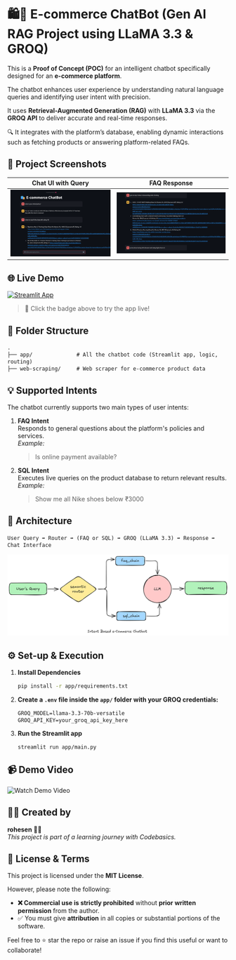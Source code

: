 # 🛍️💬 E-commerce ChatBot (Gen AI RAG Project using LLaMA 3.3 & GROQ)

This is a **Proof of Concept (POC)** for an intelligent chatbot specifically designed for an **e-commerce platform**.  
  
The chatbot enhances user experience by understanding natural language queries and identifying user intent with precision.   
  
It uses **Retrieval-Augmented Generation (RAG)** with **LLaMA 3.3** via the **GROQ API** to deliver accurate and real-time responses.  
  
🔍 It integrates with the platform’s database, enabling dynamic interactions such as fetching products or answering platform-related FAQs.  



    
## 📸 Project Screenshots

| Chat UI with Query | FAQ Response |
|--------------------|---------------|
| ![Chat UI](app/resources/Chatbot_UI.png) |![FAQ](app/resources/FAQ.png) |



    
## 🌐 Live Demo

[![Streamlit App](https://img.shields.io/badge/Live_App-Streamlit-brightgreen?logo=streamlit)](https://e-commerce-chatbot-using-llama-33-and-groq-4qnsvcntgmrubdnuvlx.streamlit.app/)

> 🚀 Click the badge above to try the app live!



  
## 📁 Folder Structure

```
.
├── app/              # All the chatbot code (Streamlit app, logic, routing)
├── web-scraping/     # Web scraper for e-commerce product data
```

## 💡 Supported Intents

The chatbot currently supports two main types of user intents:

1. **FAQ Intent**  
   Responds to general questions about the platform's policies and services.  
   _Example:_  
   > Is online payment available?

2. **SQL Intent**  
   Executes live queries on the product database to return relevant results.  
   _Example:_  
   > Show me all Nike shoes below ₹3000


## 🧠 Architecture

```
User Query ➡️ Router ➡️ (FAQ or SQL) ➡️ GROQ (LLaMA 3.3) ➡️ Response ➡️ Chat Interface
```

![FAQ](app/resources/architecture-diagram.png)



## ⚙️ Set-up & Execution

1. **Install Dependencies**

   ```bash
   pip install -r app/requirements.txt
   ```

2. **Create a `.env` file inside the `app/` folder with your GROQ credentials:**

   ```
   GROQ_MODEL=llama-3.3-70b-versatile
   GROQ_API_KEY=your_groq_api_key_here
   ```

3. **Run the Streamlit app**

   ```bash
   streamlit run app/main.py
   ```


## 📹 Demo Video

![Watch Demo Video](project_video.gif)


## 🧑‍💻 Created by

**rohesen** 👨‍💻  
_This project is part of a learning journey with Codebasics._



## 📜 License & Terms

This project is licensed under the **MIT License**.

However, please note the following:

- **❌ Commercial use is strictly prohibited** without **prior written permission** from the author.
- ✅ You must give **attribution** in all copies or substantial portions of the software.


Feel free to ⭐️ star the repo or raise an issue if you find this useful or want to collaborate!
